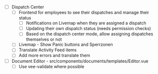 - [ ] Dispatch Center
    - [ ] Frontend for employees to see their dispatches and manage their status
        - [ ] Notifications on Livemap when they are assigned a dispatch
        - [ ] Updating their own dispatch status (needs permission checks)
        - [ ] Based on the dispatch center mode, allow assigning dispatches themselves or not
    - [ ] Livemap - Show Panic buttons and Sperrzonen
    - [ ] Translate Activity Feed items
    - [ ] Add more errors and translate them
- [ ] Document Editor - src/components/documents/templates/Editor.vue
    - [ ] Use vee-validate where possible
